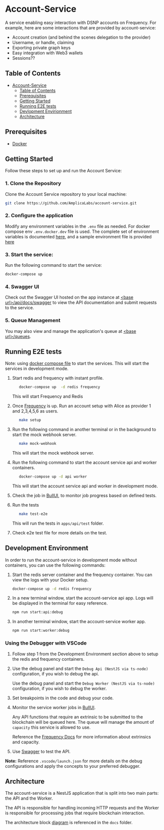 # Account-Service

A service enabling easy interaction with DSNP accounts on Frequency.
For example, here are some interactions that are provided by account-service:

- Account creation (and behind the scenes delegation to the provider)
- Username, or handle, claiming
- Exporting private graph keys
- Easy integration with Web3 wallets
- Sessions??

## Table of Contents

- [Account-Service](#account-service)
  - [Table of Contents](#table-of-contents)
  - [Prerequisites](#prerequisites)
  - [Getting Started](#getting-started)
  - [Running E2E tests](#running-e2e-tests)
  - [Devlopment Envirionment](#development-environment)
  - [Architecture](#architecture)

## Prerequisites

- [Docker](https://docs.docker.com/get-docker/)

## Getting Started

Follow these steps to set up and run the Account Service:

### 1. Clone the Repository

Clone the Account Service repository to your local machine:

```bash
git clone https://github.com/AmplicaLabs/account-service.git
```

### 2. Configure the application
Modify any environment variables in the `.env` file as needed. For docker compose env `.env.docker.dev` file is used. The complete set of environment variables is documented [here](./ENVIRONMENT.md), and a sample environment file is provided [here](./env.template)

### 3. Start the service:
Run the following command to start the service:
```bash
docker-compose up
```

### 4. Swagger UI
Check out the Swagger UI hosted on the app instance at [\<base url>/api/docs/swagger](http://localhost:3000/api/docs/swagger) to view the API documentation and submit requests to the service.

### 5. Queue Management
You may also view and manage the application's queue at [\<base url>/queues](http://localhost:3000/queues).

## Running E2E tests

Note: using [docker compose file](docker-compose.yaml) to start the services. This will start the services in development mode.

1. Start redis and frequency with instant profile.

   ```bash
      docker-compose up  -d redis frequency
   ```

   This will start Frequency and Redis

2. Once [Frequency](https://polkadot.js.org/apps/?rpc=ws%3A%2F%2F127.0.0.1%3A9944#/explorer) is up. Run an account setup with Alice as provider 1 and 2,3,4,5,6 as users.

   ```bash
      make setup
   ```

3. Run the following command in another terminal or in the background to start the mock webhook server.

   ```bash
      make mock-webhook
   ```

   This will start the mock webhook server.

4. Run the following command to start the account service api and worker containers.

   ```bash
      docker-compose up -d api worker
   ```

   This will start the account service api and worker in development mode.

5. Check the job in [BullUI](http://0.0.0.0:3000/queues/), to monitor job progress based on defined tests.

6. Run the tests

   ```bash
      make test-e2e
   ```

   This will run the tests in `apps/api/test` folder.

7. Check e2e test file for more details on the test.

## Development Environment

In order to run the account-service in development mode without containers, you can use the following commands:

1. Start the redis server container and the frequency container. You can view the logs with your Docker setup.

   ```bash
   docker-compose up -d redis frequency
   ```

2. In a new terminal window, start the account-service api app. Logs will be displayed in the terminal for easy reference.

    ```bash
    npm run start:api:debug
    ```

3. In another terminal window, start the account-service worker app.

    ```bash
    npm run start:worker:debug
    ```

### Using the Debugger with VSCode

1. Follow step 1 from the Development Environment section above to setup the redis and frequency containers.

2. Use the debug panel and start the `Debug Api (NestJS via ts-node)` configuration, if you wish to debug the api.

   Use the debug panel and start the `Debug Worker (NestJS via ts-node)` configuration, if you wish to debug the worker.

3. Set breakpoints in the code and debug your code.

4. Monitor the service worker jobs in [BullUI](http://0.0.0.0:3000/queues/).

   Any API functions that require an extrinsic to be submitted to the blockchain will be queued here. The queue will manage the amount of `capacity` this service is allowed to use.

   Reference the [Frequency Docs](https://docs.frequency.xyz/) for more information about extrinsics and capacity.

5. Use [Swagger](http://0.0.0.0:3000/api/docs/swagger) to test the API.

**Note:** Reference `.vscode/launch.json` for more details on the debug configurations and apply the concepts to your preferred debugger.

## Architecture

The account-service is a NestJS application that is split into two main parts: the API and the Worker.

The API is responsible for handling incoming HTTP requests and the Worker is responsible for processing jobs that require blockchain interaction.

The architecture block [diagram](./docs/account_service_arch.drawio) is referenced in the `docs` folder.
